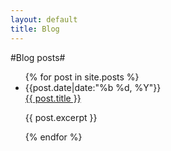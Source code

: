```yaml
---
layout: default
title: Blog
---
```


#Blog posts#

<ul>
  {% for post in site.posts %}
    <li>
    	<span class="date"><i class="icon-clock"></i><time datetime="{{post.date|date:"%F"}}">{{post.date|date:"%b %d, %Y"}}</time></span><br/>
    	<a href="{{ post.url }}">{{ post.title }}</a>
    	<p>{{ post.excerpt }}</p>
    </li>
  {% endfor %}
</ul>